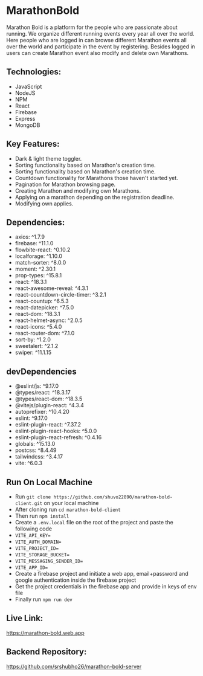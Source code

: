 # MarathonBold

Marathon Bold is a platform for the people who are passionate about running. We organize different running events every year all over the world. Here people who are logged in can browse different Marathon events all over the world and participate in the event by registering. Besides logged in users can create Marathon event also modify and delete own Marathons.

## Technologies:
- JavaScript
- NodeJS
- NPM
- React
- Firebase
- Express
- MongoDB

## Key Features:
- Dark & light theme toggler.
- Sorting functionality based on Marathon's creation time.
- Sorting functionality based on Marathon's creation time.
- Countdown functionality for Marathons those haven't started yet.
- Pagination for Marathon browsing page.
- Creating Marathon and modifying own Marathons.
- Applying on a marathon depending on the registration deadline.
- Modifying own applies.

## Dependencies:
- axios: ^1.7.9
- firebase: ^11.1.0
- flowbite-react: ^0.10.2
- localforage: ^1.10.0
- match-sorter: ^8.0.0
- moment: ^2.30.1
- prop-types: ^15.8.1
- react: ^18.3.1
- react-awesome-reveal: ^4.3.1
- react-countdown-circle-timer: ^3.2.1
- react-countup: ^6.5.3
- react-datepicker: ^7.5.0
- react-dom: ^18.3.1
- react-helmet-async: ^2.0.5
- react-icons: ^5.4.0
- react-router-dom: ^7.1.0
- sort-by: ^1.2.0
- sweetalert: ^2.1.2
- swiper: ^11.1.15

## devDependencies
- @eslint/js: ^9.17.0
- @types/react: ^18.3.17
- @types/react-dom: ^18.3.5
- @vitejs/plugin-react: ^4.3.4
- autoprefixer: ^10.4.20
- eslint: ^9.17.0
- eslint-plugin-react: ^7.37.2
- eslint-plugin-react-hooks: ^5.0.0
- eslint-plugin-react-refresh: ^0.4.16
- globals: ^15.13.0
- postcss: ^8.4.49
- tailwindcss: ^3.4.17
- vite: ^6.0.3

## Run On Local Machine
- Run `git clone https://github.com/shuvo22890/marathon-bold-client.git` on your local machine
- After cloning run `cd marathon-bold-client`
- Then run `npm install`
- Create a `.env.local` file on the root of the project and paste the following code
- `VITE_API_KEY=`
- `VITE_AUTH_DOMAIN=`
- `VITE_PROJECT_ID=`
- `VITE_STORAGE_BUCKET=`
- `VITE_MESSAGING_SENDER_ID=`
- `VITE_APP_ID=`
- Create a firebase project and initiate a web app, email+password and google authentication inside the firebase project
- Get the project credentials in the firebase app and provide in keys of env file
- Finally run `npm run dev`

## Live Link:
https://marathon-bold.web.app

## Backend Repository:
https://github.com/srshubho26/marathon-bold-server